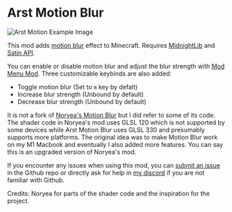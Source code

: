 # Arst Motion Blur

![Arst Motion Example Image](https://raw.githubusercontent.com/arstnei0/arst-motion-blur/main/example.gif)

This mod adds [motion blur](https://en.wikipedia.org/wiki/Motion_blur) effect to Minecraft. Requires [MidnightLib](https://modrinth.com/mod/midnightlib) and [Satin API](https://modrinth.com/mod/satin-api).

You can enable or disable motion blur and adjust the blur strength with [Mod Menu Mod](https://modrinth.com/mod/modmenu). Three customizable keybinds are also added:

+ Toggle motion blur (Set to `m` key by defalt)
+ Increase blur strength (Unbound by default)
+ Decrease blur strength (Unbound by default)

It is not a fork of [Noryea's Motion Blur](https://github.com/Noryea/motionblur-fabric) but I did refer to some of its code. The shader code in Noryea's mod uses GLSL 120 which is not supported by some devices while Arst Motion Blur uses GLSL 330 and presumably supports more platforms. The original idea was to make Motion Blur work on my M1 Macbook and eventually I also added more features. You can say this is an upgraded version of Noryea's mod.

If you encounter any issues when using this mod, you can [submit an issue](https://github.com/arstnei0/arst-motion-blur/issues) in the Github repo or directly ask for help in [my discord](https://discord.gg/5mDP8mFAuT) if you are not familiar with Github.

Credits: Noryea for parts of the shader code and the inspiration for the project.